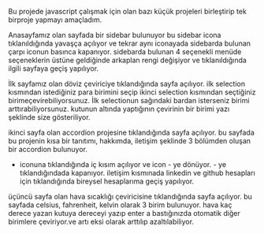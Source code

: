 Bu projede javascript çalışmak için olan bazı küçük projeleri birleştirip tek birproje yapmayı amaçladım.

Anasayfamız olan sayfada bir sidebar bulunuyor bu sidebar icona tıklanıldığında yavaşça açılıyor ve tekrar aynı iconayada sidebarda bulunan çarpı iconun basınca kapanıyor.
  sidebarda bulunan 4 seçenekli menüde seçeneklerin üstüne geldiğinde arkaplan rengi değişiyor ve tıklanıldığında ilgili sayfaya geçiş yapılıyor.
  
İlk sayfamız olan döviz çeviriciye tıklandığında sayfa açılıyor.
  ilk selection kısmından istediğiniz para birimini seçip ikinci selection kısmından seçtiğiniz birimeçevirebiliyorsunuz.
  İlk selectionun sağındaki bardan isterseniz birimi arttırabiliyorsunuz.
  kutunun altında yaptığının çevirinin bir birimi yazı şeklinde size gösteriliyor.

ikinci sayfa olan accordion projesine tıklandığında sayfa açılıyor.
  bu sayfada bu projenin kısa bir tanıtımı, hakkımda, iletişim şeklinde 3 bölümden oluşan bir accordion bulunuyor.
   + iconuna tıklandığında iç kısım açılıyor ve icon - ye dönüyor. - ye tıklandığındada kapanıyor.
  iletişim kısmınada linkedin ve github hesapları için tıklandığında bireysel hesaplarıma geçiş yapılıyor.

üçüncü sayfa olan hava sıcaklığı çeviricisine tıklandığında sayfa açılıyor.
  bu sayfada celsius, fahrenheit, kelvin olarak 3 birim bulunuyor.
  hava kaç derece yazan kutuya dereceyi yazıp enter a bastığınızda otomatik diğer birimlere çeviriyor.ve artı eksi olarak arttılıp azaltılabiliyor.
  
  
